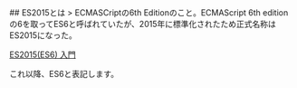 <div data-breadcrumb="ES2015とは" />
## ES2015とは
> ECMASCriptの6th Editionのこと。ECMAScript 6th editionの6を取ってES6と呼ばれていたが、2015年に標準化されたため正式名称はES2015になった。

[ES2015(ES6) 入門](https://qiita.com/soarflat/items/b251caf9cb59b72beb9b#es2015es6%E3%81%A8%E3%81%AF)

これ以降、ES6と表記します。